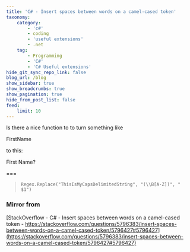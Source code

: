 ```yaml
---
title: 'C# - Insert spaces between words on a camel-cased token'
taxonomy:
    category:
        - 'c#'
        - coding
        - 'useful extensions'
        - .net
    tag:
        - Programming
        - 'C#'
        - 'C# Useful extensions'
hide_git_sync_repo_link: false
blog_url: /blog
show_sidebar: true
show_breadcrumbs: true
show_pagination: true
hide_from_post_list: false
feed:
    limit: 10
---
```


Is there a nice function to to turn something like

FirstName

to this:

First Name?

===

>     Regex.Replace("ThisIsMyCapsDelimitedString", "(\\B[A-Z])", " $1")


### Mirror from
[StackOverflow - C# - Insert spaces between words on a camel-cased token - https://stackoverflow.com/questions/5796383/insert-spaces-between-words-on-a-camel-cased-token/5796427#5796427](https://stackoverflow.com/questions/5796383/insert-spaces-between-words-on-a-camel-cased-token/5796427#5796427)

